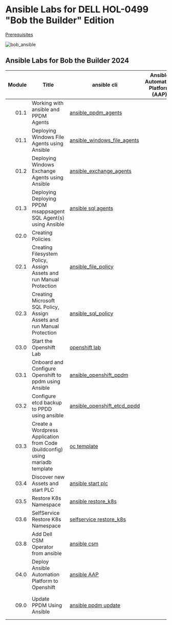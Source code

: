 # Ansible Labs for DELL HOL-0499 "Bob the Builder" Edition

[Prerequisites](./00_prepare.md)  

![bob_ansible](https://github.com/bob-builds-labs/bob-builds-labs.github.io/assets/159522483/de2a98c5-b32c-4219-b516-d33541d147a0)

## Ansible Labs for Bob the Builder 2024

Module | Title | ansible cli | Ansible Automation Platform (AAP) | Video
------:|---------------------|---|---|---  
01.1 | Working with ansible and PPDM Agents | [ansible_ppdm_agents](./01.0_ansible_ppdm_agents.md)| |     
01.1 | Deploying Windows File Agents using Ansible | [ansible_windows_file_agents](./01.1_ansible_windows_file_agents.md) | |   
01.2 | Deploying Windows Exchange Agents using Ansible |  [ansible_exchange_agents](./01.2_ansible_exchange_agents.md) | |   
01.3 | Deploying Deploying PPDM msappsagent SQL Agent(s) using Ansible | [ansible sql agents](./01.3_ansible_sql_agents.md) | |  
02.0 | Creating Policies | ||  
02.1 | Creating Filesystem Policy, Assign Assets and run Manual Protection | [ansible_file_policy](./02.1_ansible_fs_policy.md)| |
02.3 | Creating Microsoft SQL Policy, Assign Assets and run Manual Protection | [ansible_sql_policy](./02.3_ansible_sql_policy.md)| |
03.0 | Start the Openshift Lab | [openshift lab](./03.0_prepare_openshift_lab.md)| |   
03.1 | Onboard and Configure Openshift to ppdm using Ansible | [ansible_openshift_ppdm](./03.1_ansible_openshift_ppdm.md)| |  
03.2 | Configure etcd backup to PPDD using ansible | [ansible_openshift_etcd_ppdd](./03.2_ansible_etcd_backup_dd.md)| |  
03.3 | Create a Wordpress Application from Code (buildconfig) using mariadb template | [oc template ](03.3_create_wordpress_from_code.md)| |  
03.4 | Discover new Assets and start PLC | [ansible start plc ](03.4_discover_asset_source_start_plc.md)| |
03.5 | Restore K8s Namespace |[ansible restore_k8s ](03.5_restore_namespace_ansible.md)| |
03.6 | SelfService Restore K8s Namespace |[selfservice restore_k8s ](03.6_k8s_self_service_restore.md)| |
03.8 | Add Dell CSM Operator from ansible | [ansible csm ](03.8_openshift_csm_modules.md)| |
04.0 | Deploy Ansible Automation Platform to Openshift | [ansible AAP](04.001.01_Ansible_Tower.md) 
09.0 | Update PPDM Using Ansible | [ansible ppdm update ](09.0_upgrading_ppdm.md)| | [Update PPDM via AAP](https://dell-my.sharepoint.com/:v:/p/karsten_bott/ERLBmXfe3QpEtUfIw4motO0BtCoXkftACRwax9uAXV14gw?e=KNJd7F)


